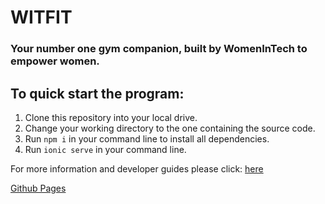 # WITFIT 
### Your number one gym companion, built by WomenInTech to empower women.

## To quick start the program:
1. Clone this repository into your local drive.
2. Change your working directory to the one containing the source code.
3. Run `npm i` in your command line to install all dependencies.
4. Run `ionic serve` in your command line.

For more information and developer guides please click: [here](https://github.com/suenalaba/womenintech/blob/main/docs/readme.md)

[Github Pages](https://suenalaba.github.io/womenintech/)

